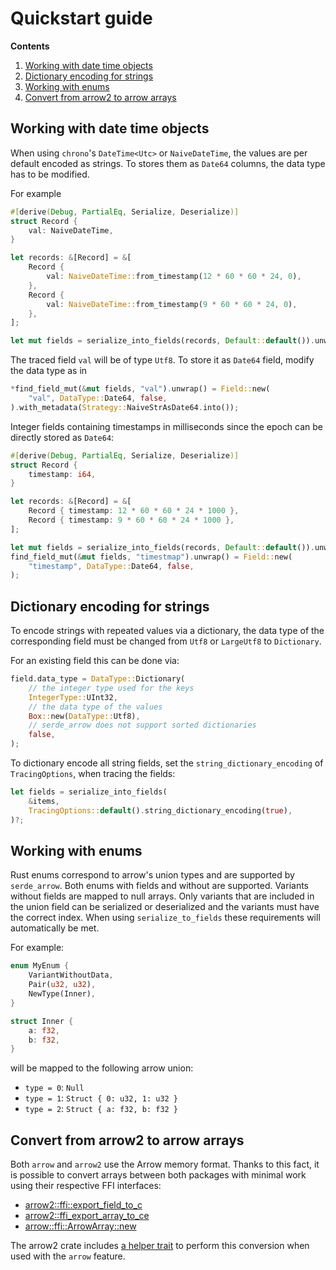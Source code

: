 # Quickstart guide

**Contents**

1. [Working with date time objects](#working-with-date-time-objects)
2. [Dictionary encoding for strings](#dictionary-encoding-for-strings)
3. [Working with enums](#working-with-enums)
4. [Convert from arrow2 to arrow arrays](#convert-from-arrow2-to-arrow-arrays)

## Working with date time objects

When using `chrono`'s `DateTime<Utc>` or  `NaiveDateTime`, the values are per
default encoded as strings. To stores them as  `Date64` columns, the data type
has to be modified.

For example

```rust
#[derive(Debug, PartialEq, Serialize, Deserialize)]
struct Record {
    val: NaiveDateTime,
}

let records: &[Record] = &[
    Record {
        val: NaiveDateTime::from_timestamp(12 * 60 * 60 * 24, 0),
    },
    Record {
        val: NaiveDateTime::from_timestamp(9 * 60 * 60 * 24, 0),
    },
];

let mut fields = serialize_into_fields(records, Default::default()).unwrap();
```

The traced field `val` will be of type `Utf8`. To store it as `Date64` field,
modify the data type as in

```rust
*find_field_mut(&mut fields, "val").unwrap() = Field::new(
    "val", DataType::Date64, false,
).with_metadata(Strategy::NaiveStrAsDate64.into());
```

Integer fields containing timestamps in milliseconds since the epoch can be
directly stored as `Date64`:

```rust
#[derive(Debug, PartialEq, Serialize, Deserialize)]
struct Record {
    timestamp: i64,
}

let records: &[Record] = &[
    Record { timestamp: 12 * 60 * 60 * 24 * 1000 },
    Record { timestamp: 9 * 60 * 60 * 24 * 1000 },
];

let mut fields = serialize_into_fields(records, Default::default()).unwrap();
find_field_mut(&mut fields, "timestmap").unwrap() = Field::new(
    "timestamp", DataType::Date64, false,
);
```

## Dictionary encoding for strings

To encode strings with repeated values via a dictionary, the data type of the
corresponding field must be changed from `Utf8` or `LargeUtf8` to `Dictionary`.

For an existing field this can be done via:

```rust
field.data_type = DataType::Dictionary(
    // the integer type used for the keys
    IntegerType::UInt32,
    // the data type of the values
    Box::new(DataType::Utf8),
    // serde_arrow does not support sorted dictionaries
    false,
);
```

To dictionary encode all string fields, set the `string_dictionary_encoding` of
`TracingOptions`, when tracing the fields:

```rust
let fields = serialize_into_fields(
    &items,
    TracingOptions::default().string_dictionary_encoding(true),
)?;
```

## Working with enums

Rust enums correspond to arrow's union types and are supported by `serde_arrow`.
Both enums with fields and without are supported. Variants without fields are
mapped to null arrays. Only variants that are included in the union field can be
serialized or deserialized and the variants must have the correct index. When
using `serialize_to_fields` these requirements will automatically be met.

For example:

```rust
enum MyEnum {
    VariantWithoutData,
    Pair(u32, u32),
    NewType(Inner),
}

struct Inner {
    a: f32,
    b: f32,
}
```

will be mapped to the following arrow union:

- `type = 0`: `Null`
- `type = 1`: `Struct { 0: u32, 1: u32 }`
- `type = 2`: `Struct { a: f32, b: f32 }`

## Convert from arrow2 to arrow arrays

Both `arrow` and `arrow2` use the Arrow memory format. Thanks to this fact, it
is possible to convert arrays between both packages with minimal work using
their respective FFI interfaces:

- [arrow2::ffi::export_field_to_c](https://docs.rs/arrow2/latest/arrow2/ffi/fn.export_field_to_c.html)
- [arrow2::ffi_export_array_to_ce](https://docs.rs/arrow2/latest/arrow2/ffi/fn.export_array_to_c.html)
- [arrow::ffi::ArrowArray::new](https://docs.rs/arrow/latest/arrow/ffi/struct.ArrowArray.html#method.new)

The arrow2 crate includes [a helper trait][arrow2-arrow2arrow] to perform this
conversion when used with the `arrow` feature.

[arrow2-arrow2arrow]: https://docs.rs/arrow2/latest/arrow2/array/trait.Arrow2Arrow.html
